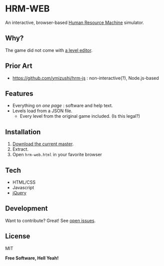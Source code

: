 # HRM-WEB
An interactive, browser-based [Human Resource Machine](https://tomorrowcorporation.com/humanresourcemachine) simulator.

## Why?
The game did not come with [a level editor](https://steamcommunity.com/app/375820/discussions/0/351659808488235380/).

## Prior Art
- https://github.com/ymizushi/hrm-js : non-interactive(?), Node.js-based

## Features
- Everything on _one page_ : software and help text.
- Levels load from a JSON file.
  - Every level from the original game included. (Is this legal?)

## Installation
1) [Download the current master](https://github.com/placroix74/hrm-web/archive/refs/heads/master.zip).
1) Extract.
1) Open `hrm-web.html` in your favorite browser

## Tech
- HTML/CSS
- Javascript
- [jQuery](https://jquery.com/)

## Development
Want to contribute? Great! See [open issues](https://github.com/placroix74/hrm-web/issues).

## License

MIT

**Free Software, Hell Yeah!**
